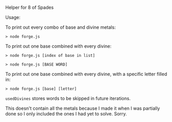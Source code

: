 Helper for 8 of Spades

Usage:

To print out every combo of base and divine metals:

`> node forge.js`

To print out one base combined with every divine:

`> node forge.js [index of base in list]`

`> node forge.js [BASE WORD]`

To print out one base combined with every divine, with a specific letter filled in:

`> node forge.js [base] [letter]`

`usedDivines` stores words to be skipped in future iterations.

This doesn't contain all the metals because I made it when I was partially done so I only included the ones I had yet to solve. Sorry.

